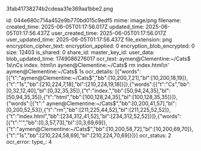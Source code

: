 3fab41738274b2cdeaa31e369aa1bbe2.png

id: 044e680c714a452e9b770bd015c9edf5
mime: image/png
filename: 
created_time: 2025-06-05T01:17:56.017Z
updated_time: 2025-06-05T01:17:56.437Z
user_created_time: 2025-06-05T01:17:56.017Z
user_updated_time: 2025-06-05T01:17:56.437Z
file_extension: png
encryption_cipher_text: 
encryption_applied: 0
encryption_blob_encrypted: 0
size: 12403
is_shared: 0
share_id: 
master_key_id: 
user_data: 
blob_updated_time: 1749086276017
ocr_text: aymen@Clementine:~/Cats$ 1s\nCs index. html\n aynen@Clementine:~/Cats$ rm index.html\n' aymen@Clementine:~/Cats$ 1s
ocr_details: [{"words":[{"t":"aymen@Clementine:~/Cats$","bb":[10,200,7,21],"bl":[10,200,18,19]},{"t":"1s","bb":[210,224,7,18],"bl":[210,224,19,18]}]},{"words":[{"t":"Cs","bb":[0,32,12,40],"bl":[0,32,35,35]},{"t":"index.","bb":[50,94,24,35],"bl":[50,94,35,35]},{"t":"html","bb":[100,128,24,35],"bl":[100,128,35,35]}]},{"words":[{"t":" aynen@Clementine:~/Cats$","bb":[0,200,41,57],"bl":[0,200,52,53]},{"t":"rm","bb":[211,225,44,52],"bl":[211,225,52,52]},{"t":"index.html","bb":[234,312,41,52],"bl":[234,312,52,52]}]},{"words":[{"t":"'","bb":[0,3,57,73],"bl":[0,3,69,69]},{"t":"aymen@Clementine:~/Cats$","bb":[10,200,58,72],"bl":[10,200,69,70]},{"t":"1s","bb":[210,224,58,69],"bl":[210,224,70,69]}]}]
ocr_status: 2
ocr_error: 
type_: 4
